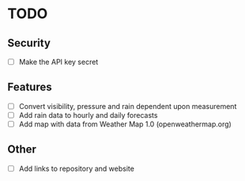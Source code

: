 # TODO

## Security

- [ ] Make the API key secret

## Features

- [ ] Convert visibility, pressure and rain dependent upon measurement
- [ ] Add rain data to hourly and daily forecasts
- [ ] Add map with data from Weather Map 1.0 (openweathermap.org)

## Other

- [ ] Add links to repository and website

